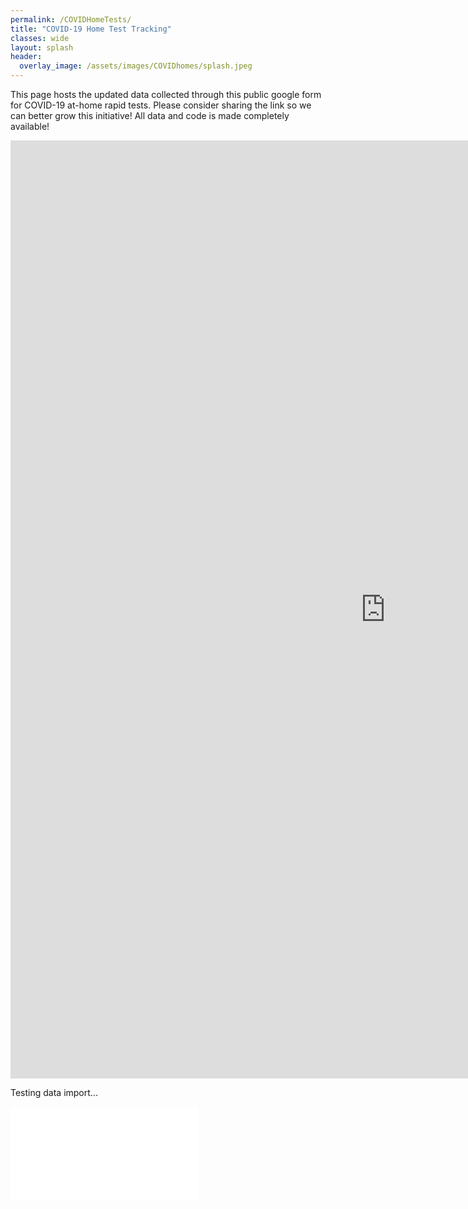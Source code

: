 ```yaml
---
permalink: /COVIDHomeTests/
title: "COVID-19 Home Test Tracking"
classes: wide
layout: splash
header:
  overlay_image: /assets/images/COVIDhomes/splash.jpeg
---
```

This page hosts the updated data collected through this public google form for COVID-19 at-home rapid tests. Please consider sharing the link so we can better grow this initiative! All data and code is made completely available!  

<iframe src="https://docs.google.com/forms/d/e/1FAIpQLSdG5DY2eHGQgixh6jI_eA71xkugTgzyuySeTX6rjA_yx-3-gg/viewform?embedded=true" width="1200" height="1501" frameborder="0" marginheight="0" marginwidth="0">Loading…</iframe>

Testing data import...

<iframe src="/Users/patrick/Dropbox (University of Oregon)/Github/phorve.github.io/COVIDHome_R/p1.html" scrolling="no" seamless="seamless" frameBorder="0"></iframe>
